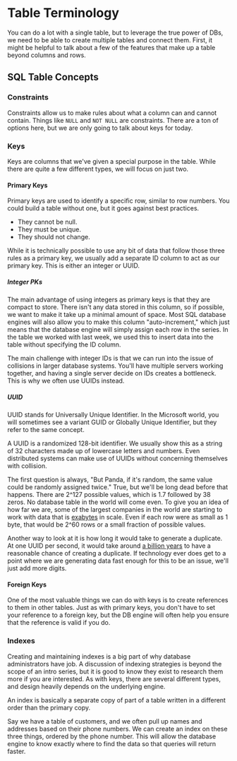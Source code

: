 # Table Terminology

You can do a lot with a single table, but to leverage the true power of DBs, we need to be able to create multiple tables and connect them. First, it might be helpful to talk about a few of the features that make up a table beyond columns and rows.

## SQL Table Concepts

### Constraints

Constraints allow us to make rules about what a column can and cannot contain. Things like `NULL` and `NOT NULL` are constraints. There are a ton of options here, but we are only going to talk about keys for today.

### Keys

Keys are columns that we've given a special purpose in the table. While there are quite a few different types, we will focus on just two.

#### Primary Keys

Primary keys are used to identify a specific row, similar to row numbers. You could build a table without one, but it goes against best practices.

- They cannot be null.
- They must be unique.
- They should not change.

While it is technically possible to use any bit of data that follow those three rules as a primary key, we usually add a separate ID column to act as our primary key. This is either an integer or UUID.

##### Integer PKs

The main advantage of using integers as primary keys is that they are compact to store. There isn't any data stored in this column, so if possible, we want to make it take up a minimal amount of space. Most SQL database engines will also allow you to make this column "auto-increment," which just means that the database engine will simply assign each row in the series. In the table we worked with last week, we used this to insert data into the table without specifying the ID column.

The main challenge with integer IDs is that we can run into the issue of collisions in larger database systems. You'll have multiple servers working together, and having a single server decide on IDs creates a bottleneck. This is why we often use UUIDs instead.

##### UUID

UUID stands for Universally Unique Identifier. In the Microsoft world, you will sometimes see a variant GUID or Globally Unique Identifier, but they refer to the same concept.

A UUID is a randomized 128-bit identifier. We usually show this as a string of 32 characters made up of lowercase letters and numbers. Even distributed systems can make use of UUIDs without concerning themselves with collision.

The first question is always, "But Panda, if it's random, the same value could be randomly assigned twice." True, but we'll be long dead before that happens. There are 2^127 possible values, which is 1.7 followed by 38 zeros. No database table in the world will come even. To give you an idea of how far we are, some of the largest companies in the world are starting to work with data that is [exabytes](https://azure.microsoft.com/en-us/blog/how-microsoft-drives-exabyte-analytics-on-the-world-s-largest-yarn-cluster/) in scale. Even if each row were as small as 1 byte, that would be 2^60 rows or a small fraction of possible values.

Another way to look at it is how long it would take to generate a duplicate. At one UUID per second, it would take around [a billion years](https://towardsdatascience.com/are-uuids-really-unique-57eb80fc2a87) to have a reasonable chance of creating a duplicate. If technology ever does get to a point where we are generating data fast enough for this to be an issue, we'll just add more digits.

#### Foreign Keys

One of the most valuable things we can do with keys is to create references to them in other tables. Just as with primary keys, you don't have to set your reference to a foreign key, but the DB engine will often help you ensure that the reference is valid if you do.

### Indexes

Creating and maintaining indexes is a big part of why database administrators have job. A discussion of indexing strategies is beyond the scope of an intro series, but it is good to know they exist to research them more if you are interested. As with keys, there are several different types, and design heavily depends on the underlying engine.

An index is basically a separate copy of part of a table written in a different order than the primary copy.

Say we have a table of customers, and we often pull up names and addresses based on their phone numbers. We can create an index on these three things, ordered by the phone number. This will allow the database engine to know exactly where to find the data so that queries will return faster.
